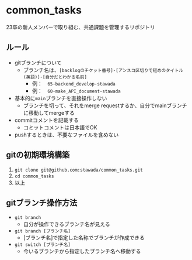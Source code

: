 # common_tasks
23卒の新人メンバーで取り組む、共通課題を管理するリポジトリ

## ルール
* gitブランチについて
    + ブランチ名は、`[backlogのチケット番号]-[アンスコ区切りで短めのタイトル(英語)]-[自分だとわかる名前]`
        - 例：　`65-backend_develop-stawada`
        - 例：　`60-make_API_document-stawada`
* 基本的に`main`ブランチを直接操作しない
    + ブランチを切って、それをmerge requestするか、自分でmainブランチに移動してmergeする
* commitコメントを記載する
    + コミットコメントは日本語でOK
* pushするときは、不要なファイルを含めない

## gitの初期環境構築
1. `git clone git@github.com:stawada/common_tasks.git`
2. `cd common_tasks`
3. 以上

## gitブランチ操作方法
* `git branch`
    * 自分が操作できるブランチ名が見える
* `git branch [ブランチ名]`
    * [ブランチ名]で指定した名称でブランチが作成できる
* `git switch [ブランチ名]`
    * 今いるブランチから指定したブランチ名へ移動する